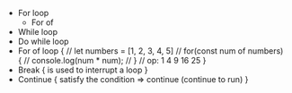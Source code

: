 + For loop
    - For of
+ While loop
+ Do while loop
+ For of loop
    {
        // let numbers = [1, 2, 3, 4, 5]
        // for(const num of numbers) {
        //     console.log(num * num);
        // } // op: 1 4 9 16 25
    }
+ Break
    {
        is used to interrupt a loop
    }
+ Continue
    {
        satisfy the condition => continue (continue to run) 
    }